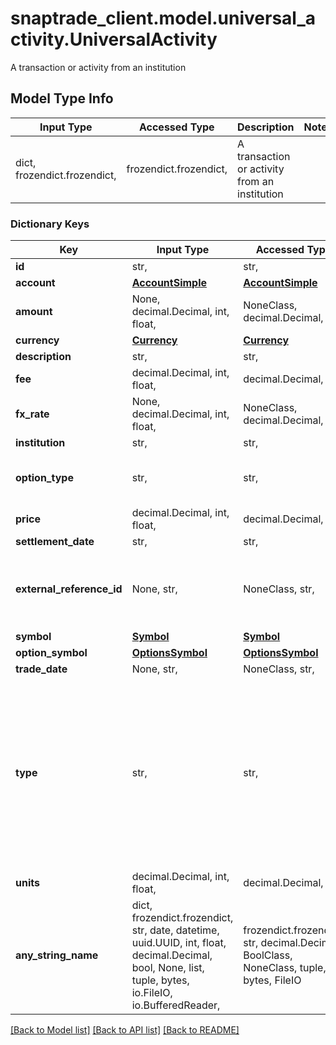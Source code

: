 # snaptrade_client.model.universal_activity.UniversalActivity

A transaction or activity from an institution

## Model Type Info
Input Type | Accessed Type | Description | Notes
------------ | ------------- | ------------- | -------------
dict, frozendict.frozendict,  | frozendict.frozendict,  | A transaction or activity from an institution | 

### Dictionary Keys
Key | Input Type | Accessed Type | Description | Notes
------------ | ------------- | ------------- | ------------- | -------------
**id** | str,  | str,  |  | [optional] 
**account** | [**AccountSimple**](AccountSimple.md) | [**AccountSimple**](AccountSimple.md) |  | [optional] 
**amount** | None, decimal.Decimal, int, float,  | NoneClass, decimal.Decimal,  |  | [optional] 
**currency** | [**Currency**](Currency.md) | [**Currency**](Currency.md) |  | [optional] 
**description** | str,  | str,  |  | [optional] 
**fee** | decimal.Decimal, int, float,  | decimal.Decimal,  |  | [optional] 
**fx_rate** | None, decimal.Decimal, int, float,  | NoneClass, decimal.Decimal,  | The forex conversion rate involved in the transaction if provided by the brokerage | [optional] 
**institution** | str,  | str,  |  | [optional] 
**option_type** | str,  | str,  | If an option transaction, then it&#x27;s type (BUY_TO_OPEN, SELL_TO_CLOSE, etc), otherwise empty string | [optional] 
**price** | decimal.Decimal, int, float,  | decimal.Decimal,  |  | [optional] 
**settlement_date** | str,  | str,  |  | [optional] 
**external_reference_id** | None, str,  | NoneClass, str,  | Reference ID from brokerage used to identify related transactions. For example if an order comprises of several transactions (buy, fee, fx), they can be grouped if they share the same external_reference_id | [optional] 
**symbol** | [**Symbol**](Symbol.md) | [**Symbol**](Symbol.md) |  | [optional] 
**option_symbol** | [**OptionsSymbol**](OptionsSymbol.md) | [**OptionsSymbol**](OptionsSymbol.md) |  | [optional] 
**trade_date** | None, str,  | NoneClass, str,  |  | [optional] 
**type** | str,  | str,  | Potential values include (but are not limited to) - DIVIDEND - BUY - SELL - CONTRIBUTION - WITHDRAWAL - EXTERNAL_ASSET_TRANSFER_IN - EXTERNAL_ASSET_TRANSFER_OUT - INTERNAL_CASH_TRANSFER_IN - INTERNAL_CASH_TRANSFER_OUT - INTERNAL_ASSET_TRANSFER_IN - INTERNAL_ASSET_TRANSFER_OUT - INTEREST - REBATE - GOV_GRANT - TAX - FEE - REI - FXT | [optional] 
**units** | decimal.Decimal, int, float,  | decimal.Decimal,  | Usually but not necessarily an integer | [optional] 
**any_string_name** | dict, frozendict.frozendict, str, date, datetime, uuid.UUID, int, float, decimal.Decimal, bool, None, list, tuple, bytes, io.FileIO, io.BufferedReader,  | frozendict.frozendict, str, decimal.Decimal, BoolClass, NoneClass, tuple, bytes, FileIO | any string name can be used but the value must be the correct type | [optional]

[[Back to Model list]](../../README.md#documentation-for-models) [[Back to API list]](../../README.md#documentation-for-api-endpoints) [[Back to README]](../../README.md)

